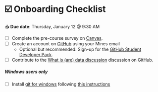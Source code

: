 # ☑️ Onboarding Checklist

📥 **Due date**: Thursday, January 12 @ 9:30 AM

- [ ] Complete the pre-course survey on [Canvas](https://elearning.mines.edu/courses/47620/quizzes/66767).  
- [ ] Create an account on  [GitHub](https://github.com/) using your Mines email
	- Optional but recommended: Sign-up for the [GitHub Student Developer Pack](https://education.github.com/pack).
- [ ] Contribute to the [What is (are) data discussion](https://github.com/GPGN-268/GPGN268-CORE/discussions/1) discussion on GitHub.

##### Windows users only
- [ ] Install [git for windows](https://gitforwindows.org/) following [this instructions](https://github.com/GPGN-268/GPGN268-CORE/blob/main/docs/git-windows-installer.pdf)
